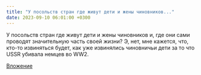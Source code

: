 ```yaml
---
title: "У посольств стран где живут дети и жены чиновников..."
date: 2023-09-10 06:01:00 +0300
---
```


У посольств стран где живут дети и жены чиновников и, где они сами проводят значительную часть своей жизни?
Э, нет, мне кажется, что, кто-то извиняться будет, как уже извинялись чиновничьи дети за то что USSR убивала немцев во WW2.

[Вложение](/assets/vk_photos/4/90IL4ag5PwA.jpg)
